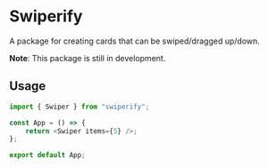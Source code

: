 # Swiperify

A package for creating cards that can be swiped/dragged up/down.

**Note**: This package is still in development.

## Usage
```js
import { Swiper } from "swiperify";

const App = () => {
	return <Swiper items={5} />;
};  

export default App;
```